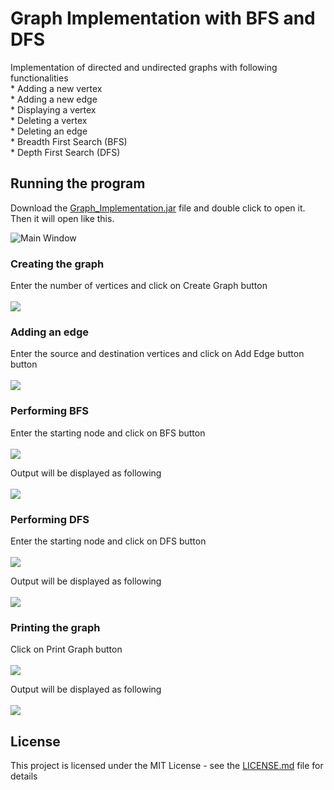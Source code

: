 # Graph Implementation with BFS and DFS

Implementation of directed and undirected graphs with following functionalities <br />
	* Adding a new vertex <br />
	* Adding a new edge <br />
	* Displaying a vertex <br />
	* Deleting a vertex <br />
	* Deleting an edge <br />
	* Breadth First Search (BFS) <br />
	* Depth First Search (DFS) 


## Running the program

Download the [Graph_Implementation.jar](Graph_Implementation.jar) file and double click to open it. Then it will open like this.

![Main Window](window.JPG)

### Creating the graph 
Enter the number of vertices and click on Create Graph button <br /> <br />
![](creategraph.jpg)

### Adding an edge 
Enter the source and destination vertices and click on Add Edge button button <br /> <br />
![](addinganedge.jpg)

### Performing BFS 
Enter the starting node and click on BFS button <br /> <br />
![](bfs.jpg) 

Output will be displayed as following   <br /> <br />
![](bfsoutput.jpg)   

### Performing DFS 
Enter the starting node and click on DFS button	 <br /> <br />
![](dfs.jpg)	 

Output will be displayed as following  <br /> <br />
![](dfsoutput.jpg)


### Printing the graph 
Click on Print Graph button	 <br /> <br />
![](print.jpg)	

Output will be displayed as following  <br /> <br />
![](printoutput.jpg)

	
## License

This project is licensed under the MIT License - see the [LICENSE.md](LICENSE) file for details
